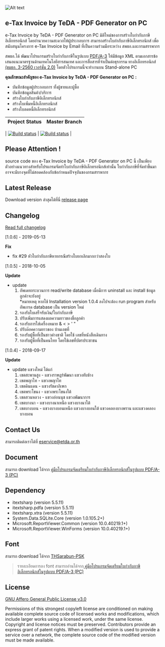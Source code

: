 ![Alt text](https://raw.githubusercontent.com/ETDA/e-TaxInvoice-PDFgen/master/eTaxInvoicePdfGenerator/icon_AppETax.png)


## e-Tax Invoice by TeDA - PDF Generator on PC 

  e-Tax Invoice by TeDA - PDF Generator on PC  มิติใหม่ของการสร้างใบกำกับภาษีอิเล็กทรอนิกส์ โดยอำนวยความสะดวกให้ผู้ประกอบการ สามารถสร้างใบกำกับภาษีอิเล็กทรอนิกส์ เพื่อสนับสนุนโครงการ e-Tax Invoice by Email ที่เป็นความร่วมมือระหว่าง สพธอ.และกรมสรรพากร 

สพธอ.ได้ พัฒนาโปรแกรมสร้างใบกํากับภาษีในรูปแบบ [PDF/A-3](https://en.wikipedia.org/wiki/PDF/A) ให้มีข้อมูล XML ตามเอกสารข้อเสนอแนะมาตรฐานด้านเทคโนโลยีสารสนเทศ และการสื่อสารที่จําเป็นต่อธุรกรรม ทางอิเล็กทรอนิกส์ [(ขมธอ. 3-2560 เวอร์ชั่น 2.0)](https://standard.etda.or.th/wp-content/uploads/2017/07/20161221-ER-EINVOICEV2-V08-16F-0706.pdf) โดยตัวโปรแกรมนี้จะทํางานบน Stand-alone PC

**คุณลักษณะสำคัญของ e-Tax Invoice by TeDA - PDF Generator on PC  :**
* บันทึกข้อมูลผู้ประกอบการ ทั้งผู้ขายและผู้ซื้อ
* บันทึกข้อมูลสินค้า/บริการ
* สร้างใบกำกับภาษีอิเล็กทรอนิกส์
* สร้างใบเพิ่มหนี้อิเล็กทรอนิกส์
* สร้างใบลดหนี้อิเล็กทรอนิกส์

| Project Status  | Master Branch |
| --------------- | ------------- |

| [![Build status](https://ci.appveyor.com/api/projects/status/a4slseijo87c2971?svg=true)](https://ci.appveyor.com/project/pragasitcha/e-taxinvoice-pdfgen-4irkx)  | [![Build status](https://ci.appveyor.com/api/projects/status/a4slseijo87c2971/branch/master?svg=true)](https://ci.appveyor.com/project/pragashtcha/e-taxinvoice-pdfgen-4irkx/branch/master) |

## Please Attention !
source code ของ e-Tax Invoice by TeDA - PDF Generator on PC นี้ เป็นเพียงตัวอย่างแนวทางสำหรับโปรแกรมจัดทำใบกำกับภาษีอิเล็กทรอนิกส์เท่านั้น ใบกำกับภาษีที่จัดทำขึ้นมาอาจจะมีบางจุดที่ไม่สอดคล้องกับข้อกำหนดปัจจุบันของกรมสรรพากร

## Latest Release

Download version ล่าสุดได้ที่นี่ [release page](https://github.com/ETDA/e-TaxInvoice-PDFgen/releases)

## Changelog 

[Read full changelog](https://github.com/ETDA/e-TaxInvoice-PDFgen/blob/master/CHANGELOG.md)

[1.0.6] - 2019-05-13

**Fix** 
- fix #29  หัวใบกำกับภาษีหายกรณีสร้างใบยกเลิกมากกว่าสองใบ

[1.0.5] - 2018-10-05

**Update** 
- update
  1. อัพเดทกระบวนการ read/write database เมื่อมีการ uninstall และ install ข้อมูลลูกค้าจะยังอยู่  
      *หมายเหตุ หากใช้ Installation version 1.0.4 ลงไปจะต้อง run program สำหรับอัพเกรด database เป็น version ใหม่ 
  2. รองรับใบเสร็จรับเงิน/ใบกำกับภาษี
  3. ปรับเพิ่มการแสดงผลความยาวของชื่อลูกค้า
  4. รองรับการใส่เครื่องหมาย &  < > ' "  
  5. ปรับล๊อคความยาวของ บ้านเลขที่ 
  6. รองรับผู้ซื้อที่เป็นชาวต่างชาติ โดยใช้ เลขที่หนังสือเดินทาง 
  7. รองรับผู้ซื้อที่เป็นคนไทย โดยใช้เลขที่บัตรประชาชน 

[1.0.4] - 2018-09-17

**Update** 
- update แขวงใหม่ ได้แก่ 
  1. เขตสะพานสูง - แขวงราษฎร์พัฒนา แขวงทับช้าง
  2. เขตพญาไท - แขวงพญาไท
  3. เขตดินแดน - แขวงรัชดาภิเษก
  4. เขตพระโขนง - แขวงพระโขนงใต้
  5. เขตสวนหลวง - แขวงอ่อนนุช แขวงพัฒนาการ
  6. เขตบางนา - แขวงบางนาเหนือ แขวงบางนาใต้
  7. เขตบางบอน - แขวงบางบอนเหนือ แขวงบางบอนใต้ แขวงคลองบางพราน และแขวงคลองบางบอน

## Contact Us
สามารถติดต่อเราได้ที่  eservice@etda.or.th

## Document
สามารถ download ได้จาก [ คู่มือโปรแกรมจัดเตรียมใบกำกับภาษีอิเล็กทรอนิกส์ในรูปแบบ PDF/A-3 (PC) ](https://etax.teda.th/etaxdocuments/eTaxInvoice_PDF_A3_pc.pdf)  

## Dependency
 * itextsharp (version 5.5.11)
 * itextsharp.pdfa (version 5.5.11)
 * itextsharp.xtra (version 5.5.11)
 * System.Data.SQLite.Core (version 1.0.105.2+)
 * Microsoft.ReportViewer.Common (version 10.0.40219.1+)
 * Microsoft.ReportViewer.WinForms (version 10.0.40219.1+)
 
## Font
 สามารถ download ได้จาก [THSarabun-PSK](https://github.com/ETDA/e-TaxInvoice-PDFgen/blob/master/Font/th-sarabun-psk.zip)
 
 > รายละเอียดการลง font สามารถอ่านได้จาก[ คู่มือโปรแกรมจัดเตรียมใบกำกับภาษีอิเล็กทรอนิกส์ในรูปแบบ PDF/A-3 (PC) ](https://etax.teda.th/etaxdocuments/eTaxInvoice_PDF_A3_pc.pdf)  

## License 
[GNU Affero General Public License v3.0](https://github.com/ETDA/e-TaxInvoice-PDFgen/blob/master/LICENSE)

Permissions of this strongest copyleft license are conditioned on making available complete source code of licensed works and modifications, which include larger works using a licensed work, under the same license. Copyright and license notices must be preserved. Contributors provide an express grant of patent rights. When a modified version is used to provide a service over a network, the complete source code of the modified version must be made available.


